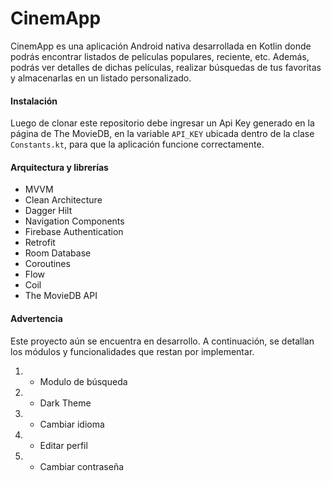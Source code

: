 #  CinemApp

CinemApp es una aplicación Android nativa desarrollada en Kotlin donde podrás encontrar listados de películas populares, reciente, etc. Además, podrás ver detalles de dichas películas, realizar búsquedas de tus favoritas y almacenarlas en un listado personalizado.


#### **Instalación**

Luego de clonar este repositorio debe ingresar un Api Key generado en la página de The MovieDB, en la variable `API_KEY` ubicada dentro de la clase `Constants.kt`, para que la aplicación funcione correctamente.


#### **Arquitectura y librerías**

- MVVM
- Clean Architecture
- Dagger Hilt
- Navigation Components
- Firebase Authentication
- Retrofit
- Room Database
- Coroutines
- Flow
- Coil
- The MovieDB API

#### **Advertencia**

Este proyecto aún se encuentra en desarrollo. A continuación, se detallan los módulos y funcionalidades que restan por implementar.

1. - Modulo de búsqueda
1. - Dark Theme
1. - Cambiar idioma
1. - Editar perfil
1. - Cambiar contraseña
